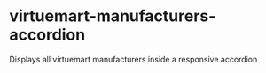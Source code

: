 # virtuemart-manufacturers-accordion
Displays all virtuemart manufacturers inside a responsive accordion
